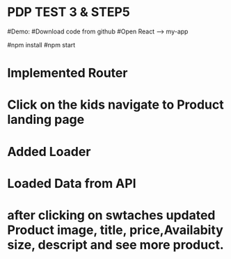 # PDP TEST 3 & STEP5

#Demo:
#Download code from github
#Open React --> my-app

#npm install
#npm start

# Implemented Router
# Click on the kids navigate to Product landing page
# Added Loader
# Loaded Data from API
# after clicking on swtaches updated Product image, title, price,Availabity size, descript and see more product.



